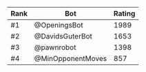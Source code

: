 Rank|Bot|Rating
---|---|---
#1|@OpeningsBot|1989
#2|@DavidsGuterBot|1653
#3|@pawnrobot|1398
#4|@MinOpponentMoves|857
